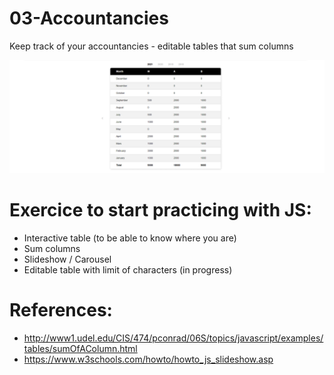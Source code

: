 # 03-Accountancies
Keep track of your accountancies - editable tables that sum columns

![Alt Text](https://raw.githubusercontent.com/AnnaZaragoza/03-Accountancies/main/accountancies/gif/gif.gif)

# Exercice to start practicing with JS:
* Interactive table (to be able to know where you are)
* Sum columns
* Slideshow / Carousel
* Editable table with limit of characters (in progress)

# References:
* http://www1.udel.edu/CIS/474/pconrad/06S/topics/javascript/examples/tables/sumOfAColumn.html
* https://www.w3schools.com/howto/howto_js_slideshow.asp
